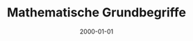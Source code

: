 ---
title: Mathematische Grundbegriffe
description: Lernzettel - Endliche Automaten, formale Sprachen und Entscheidbarkeit
draft: true
date: 2000-01-01
tags:
---